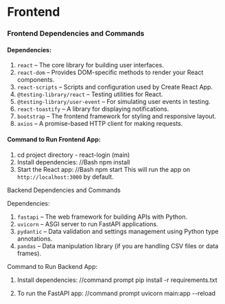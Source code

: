 # Frontend 
### Frontend Dependencies and Commands

#### Dependencies:
1. `react` – The core library for building user interfaces.
2. `react-dom` – Provides DOM-specific methods to render your React components.
3. `react-scripts` – Scripts and configuration used by Create React App.
4. `@testing-library/react` – Testing utilities for React.
5. `@testing-library/user-event` – For simulating user events in testing.
6. `react-toastify` – A library for displaying notifications.
7. `bootstrap` – The frontend framework for styling and responsive layout.
8. `axios` – A promise-based HTTP client for making requests.

#### Command to Run Frontend App:
1. cd project directory - react-login (main)
2. Install dependencies:
   //Bash
   npm install
3. Start the React app:
   //Bash
   npm start
   This will run the app on `http://localhost:3000` by default.

 Backend Dependencies and Commands

 Dependencies:
1. `fastapi` – The web framework for building APIs with Python.
2. `uvicorn` – ASGI server to run FastAPI applications.
3. `pydantic` – Data validation and settings management using Python type annotations.
4. `pandas` – Data manipulation library (if you are handling CSV files or data frames).

 Command to Run Backend App:
1. Install dependencies:
   //command prompt
   pip install -r requirements.txt

2. To run the FastAPI app:
   //command prompt
   uvicorn main:app --reload
   
